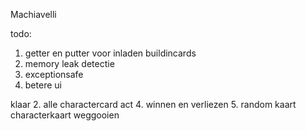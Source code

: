 Machiavelli

todo:
1. getter en putter voor inladen buildincards
3. memory leak detectie
6. exceptionsafe
7. betere ui

klaar
2. alle charactercard act
4. winnen en verliezen
5. random kaart characterkaart weggooien


